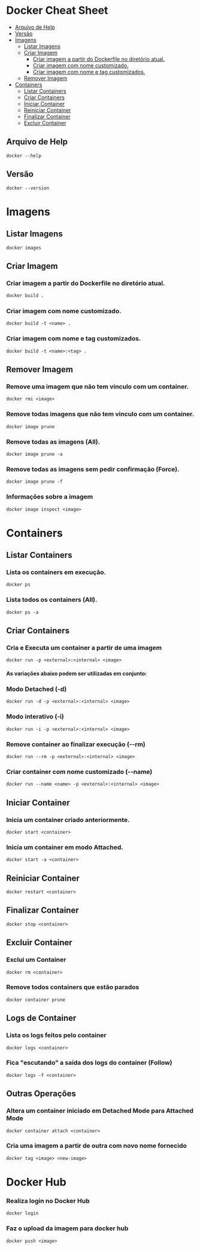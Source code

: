 # Docker Cheat Sheet

* [Arquivo de Help](#arquivo-de-help)
* [Versão](#versão)
* [Imagens](#imagens)
    * [Listar Imagens](#listar-imagens)
    * [Criar Imagem](#criar-imagem)
        - [Criar imagem a partir do Dockerfile no diretório atual.](#criar-imagem-a-partir-do-dockerfile-no-diretório-atual)
        - [Criar imagem com nome customizado.](#criar-imagem-com-nome-customizado)
        - [Criar imagem com nome e tag customizados.](#criar-imagem-com-nome-e-tag-customizados)    
    * [Remover Imagem](#remover-imagem)
* [Containers](#containers)
    * [Listar Containers](#listar-containers)
    * [Criar Containers](#criar-containers)
    * [Iniciar Container](#iniciar-container)
    * [Reiniciar Container](#reiniciar-container)
    * [Finalizar Container](#finalizar-container)
    * [Excluir Container](#excluir-container)

## Arquivo de Help
```
docker --help
```
## Versão
```
docker --version
```

# Imagens
## Listar Imagens
```
docker images
```
## Criar Imagem
### Criar imagem a partir do Dockerfile no diretório atual.
```sh    
docker build .
```
### Criar imagem com nome customizado.
```
docker build -t <name> .
```
### Criar imagem com nome e tag customizados.
```
docker build -t <name>:<tag> .
```
## Remover Imagem
### Remove uma imagem que não tem vinculo com um container.
```
docker rmi <image>
```
### Remove todas imagens que não tem vinculo com um container.
```
docker image prune
```
### Remove todas as imagens (All).
```
docker image prune -a
```
### Remove todas as imagens sem pedir confirmação (Force).
```
docker image prune -f
```
### Informações sobre a imagem
```
docker image inspect <image>
```

# Containers
## Listar Containers
### Lista os containers em execução.
```
docker ps
```
### Lista todos os containers (All).
```
docker ps -a
```
## Criar Containers
### Cria e Executa um container a partir de uma imagem
```
docker run -p <external>:<internal> <image>
```
#### As variações abaixo podem ser utilizadas em conjunto:
### Modo Detached (-d)
```
docker run -d -p <external>:<internal> <image>
```
### Modo interativo (-i)
```
docker run -i -p <external>:<internal> <image>
```
### Remove container ao finalizar execução (--rm)
```
docker run --rm -p <external>:<internal> <image>
```
### Criar container com nome customizado (--name)
```
docker run --name <name> -p <external>:<internal> <image>
```

## Iniciar Container
### Inicia um container criado anteriormente.
```
docker start <container>
```
### Inicia um container em modo Attached.
```
docker start -a <container>
```
## Reiniciar Container
```
docker restart <container>
```
## Finalizar Container
```
docker stop <container>
```

## Excluir Container
### Exclui um Container
```
docker rm <container>
```
### Remove todos containers que estão parados
```
docker container prune
```

## Logs de Container
### Lista os logs feitos pelo container
```
docker logs <container>
```
### Fica "escutando" a saída dos logs do container (Follow)
```
docker logs -f <container>
```

## Outras Operações
### Altera um container iniciado em Detached Mode para Attached Mode
```
docker container attach <container>
```
### Cria uma imagem a partir de outra com novo nome fornecido
```
docker tag <image> <new-image>
```

# Docker Hub
### Realiza login no Docker Hub
```
docker login
```
### Faz o upload da imagem para docker hub
```
docker push <image>
```




    


